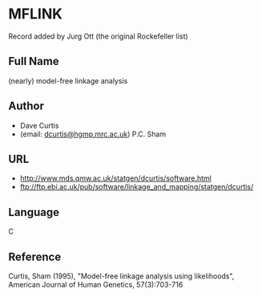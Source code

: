 # MFLINK
Record added by Jurg Ott (the original Rockefeller list)

## Full Name
(nearly) model-free linkage analysis

## Author
* Dave Curtis
* (email: dcurtis@hgmp.mrc.ac.uk) P.C. Sham

## URL
* http://www.mds.qmw.ac.uk/statgen/dcurtis/software.html
* ftp://ftp.ebi.ac.uk/pub/software/linkage_and_mapping/statgen/dcurtis/

## Language
C

## Reference
Curtis, Sham (1995), "Model-free linkage analysis using likelihoods", American Journal of Human Genetics, 57(3):703-716